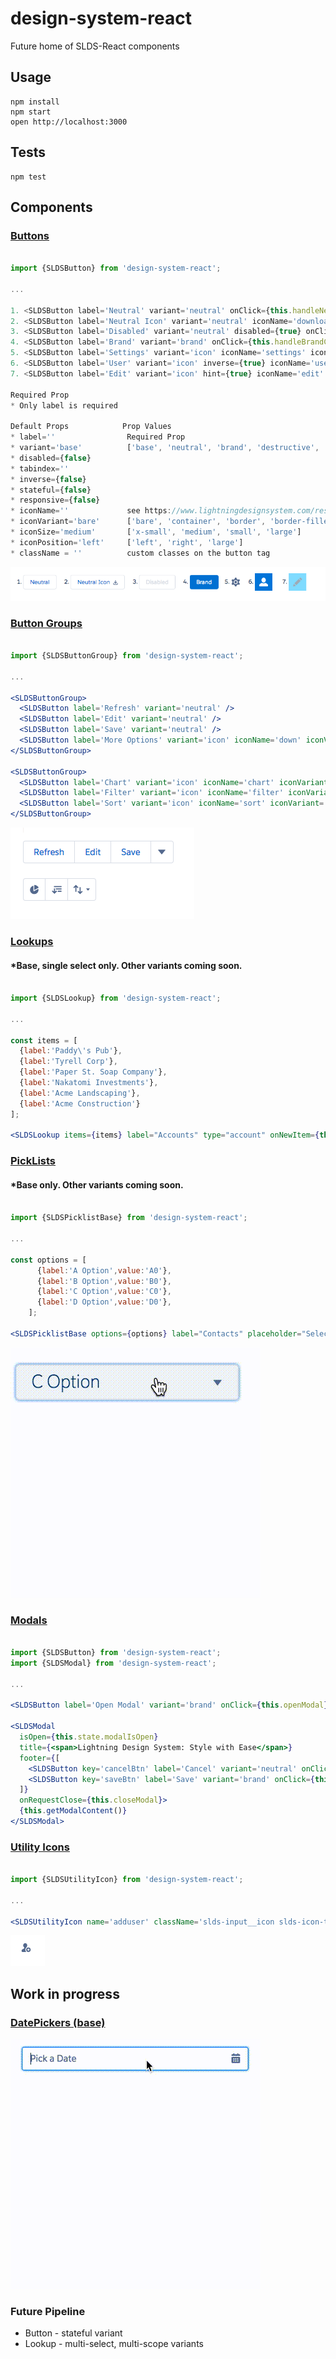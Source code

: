 design-system-react
=====================

Future home of SLDS-React components

## Usage

```
npm install
npm start
open http://localhost:3000
```

## Tests

```
npm test
```

## Components

### [Buttons](https://www.lightningdesignsystem.com/components/buttons)

```jsx

import {SLDSButton} from 'design-system-react';

...

1. <SLDSButton label='Neutral' variant='neutral' onClick={this.handleNeutralClick} />
2. <SLDSButton label='Neutral Icon' variant='neutral' iconName='download' iconSize='small' iconPosition='right' onClick={this.handleNeutralClick} />
3. <SLDSButton label='Disabled' variant='neutral' disabled={true} onClick={this.handleDisabledClick} />
4. <SLDSButton label='Brand' variant='brand' onClick={this.handleBrandClick} />
5. <SLDSButton label='Settings' variant='icon' iconName='settings' iconSize='large' onClick={this.handleIconClick} />
6. <SLDSButton label='User' variant='icon' inverse={true} iconName='user' iconSize='large' onClick={this.handleIconClick} />
7. <SLDSButton label='Edit' variant='icon' hint={true} iconName='edit' iconSize='large' onClick={this.handleIconClick} />

Required Prop
* Only label is required

Default Props            Prop Values
* label=''                Required Prop
* variant='base'          ['base', 'neutral', 'brand', 'destructive', 'icon'] Use icon if you want an icon only button
* disabled={false}
* tabindex=''
* inverse={false}
* stateful={false}
* responsive={false}
* iconName=''             see https://www.lightningdesignsystem.com/resources/icons#utility for names
* iconVariant='bare'      ['bare', 'container', 'border', 'border-filled', 'small', 'more']
* iconSize='medium'       ['x-small', 'medium', 'small', 'large']
* iconPosition='left'     ['left', 'right', 'large']
* className = ''          custom classes on the button tag

```

[![browser support](/readme-assets/SLDSButtons.png)](/readme-assets/SLDSButtons.png)


### [Button Groups](https://www.lightningdesignsystem.com/components/button-groups)

```jsx

import {SLDSButtonGroup} from 'design-system-react';

...

<SLDSButtonGroup>
  <SLDSButton label='Refresh' variant='neutral' />
  <SLDSButton label='Edit' variant='neutral' />
  <SLDSButton label='Save' variant='neutral' />
  <SLDSButton label='More Options' variant='icon' iconName='down' iconVariant='border-filled' />
</SLDSButtonGroup>

<SLDSButtonGroup>
  <SLDSButton label='Chart' variant='icon' iconName='chart' iconVariant='border'/>
  <SLDSButton label='Filter' variant='icon' iconName='filter' iconVariant='border'/>
  <SLDSButton label='Sort' variant='icon' iconName='sort' iconVariant='more'/>
</SLDSButtonGroup>

```

[![browser support](/readme-assets/SLDSButtonGroups.png)](/readme-assets/SLDSButtonGroups.png)


### [Lookups](https://www.lightningdesignsystem.com/components/lookups)
#### *Base, single select only. Other variants coming soon.

```jsx

import {SLDSLookup} from 'design-system-react';

...

const items = [
  {label:'Paddy\'s Pub'},
  {label:'Tyrell Corp'},
  {label:'Paper St. Soap Company'},
  {label:'Nakatomi Investments'},
  {label:'Acme Landscaping'},
  {label:'Acme Construction'}
];

<SLDSLookup items={items} label="Accounts" type="account" onNewItem={this.newItem} onSearchRecords={this.searchRecords} />

```

### [PickLists](http://www.lightningdesignsystem.com/components/picklists#base&role=regular&status=all)
#### *Base only. Other variants coming soon.

```jsx

import {SLDSPicklistBase} from 'design-system-react';

...

const options = [
      {label:'A Option',value:'A0'},
      {label:'B Option',value:'B0'},
      {label:'C Option',value:'C0'},
      {label:'D Option',value:'D0'},
    ];

<SLDSPicklistBase options={options} label="Contacts" placeholder="Select a contact"/>

```

[![browser support](/readme-assets/SLDSPicklistBase.gif)](/readme-assets/SLDSPicklistBase.gif)


### [Modals](https://www.lightningdesignsystem.com/components/modals)

```jsx

import {SLDSButton} from 'design-system-react';
import {SLDSModal} from 'design-system-react';

...

<SLDSButton label='Open Modal' variant='brand' onClick={this.openModal} />

<SLDSModal
  isOpen={this.state.modalIsOpen}
  title={<span>Lightning Design System: Style with Ease</span>}
  footer={[
    <SLDSButton key='cancelBtn' label='Cancel' variant='neutral' onClick={this.closeModal} />,
    <SLDSButton key='saveBtn' label='Save' variant='brand' onClick={this.handleSubmitModal} />
  ]}
  onRequestClose={this.closeModal}>
  {this.getModalContent()}
</SLDSModal>

```

### [Utility Icons](https://www.lightningdesignsystem.com/resources/icons#utility)

```jsx

import {SLDSUtilityIcon} from 'design-system-react';

...

<SLDSUtilityIcon name='adduser' className='slds-input__icon slds-icon-text-default'/>

```

[![browser support](/readme-assets/SLDSUtilityIcons.png)](/readme-assets/SLDSUtilityIcons.png)


## Work in progress

### [DatePickers (base)](http://www.lightningdesignsystem.com/components/datepickers#base)

[![browser support](/readme-assets/SLDSDatePickerBase.gif)](/readme-assets/SLDSDatePickerBase.gif)


### Future Pipeline
* Button - stateful variant
* Lookup - multi-select, multi-scope variants

